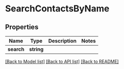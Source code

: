 # SearchContactsByName

## Properties
Name | Type | Description | Notes
------------ | ------------- | ------------- | -------------
**search** | **string** |  | 

[[Back to Model list]](../README.md#documentation-for-models) [[Back to API list]](../README.md#documentation-for-api-endpoints) [[Back to README]](../README.md)


